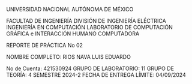 UNIVERSIDAD NACIONAL AUTÓNOMA DE MÉXICO

FACULTAD DE INGENIERÍA DIVISIÓN DE INGENIERÍA ELÉCTRICA INGENIERÍA EN COMPUTACIÓN LABORATORIO DE COMPUTACIÓN GRÁFICA e INTERACCIÓN HUMANO COMPUTADORA

REPORTE DE PRÁCTICA No 02

NOMBRE COMPLETO: RIOS NAVA LUIS EDUARDO

No de Cuenta: 421530924 GRUPO DE LABORATORIO: 11 GRUPO DE TEORÍA: 4 SEMESTRE 2024-2 FECHA DE ENTREGA LÍMITE: 04/09/2024
